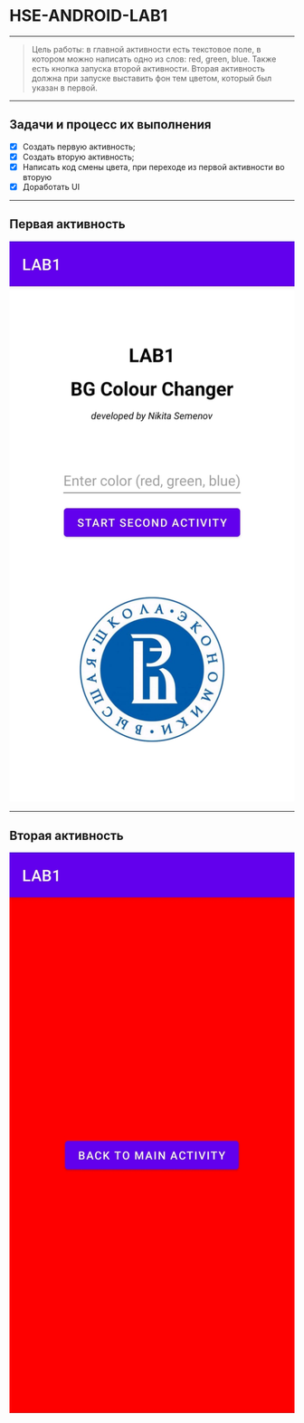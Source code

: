 # HSE-ANDROID-LAB1
<hr>

> Цель работы: в главной активности есть текстовое поле, в котором можно написать одно из слов: red, green, blue. Также есть кнопка запуска второй активности. Вторая активность должна при запуске выставить фон тем цветом, который был указан в первой.

<hr>

## Задачи и процесс их выполнения 

- [x] Создать первую активность;
- [x] Создать вторую активность;
- [x] Написать код смены цвета, при переходе из первой активности во вторую
- [x] Доработать UI

<hr>

## Первая активность

![Screenshot](https://github.com/Sparou/HSE-ANDROID-LAB1/blob/master/screenshots/activity1.jpg?raw=true)

<hr>

## Вторая активность

![Screenshot](https://github.com/Sparou/HSE-ANDROID-LAB1/blob/master/screenshots/activity2_red_bg.jpg?raw=true)